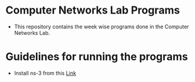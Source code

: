 # Computer Networks Lab Programs
- This repository contains the week wise programs done in the Computer Networks Lab.

# Guidelines for running the programs
- Install ns-3 from this [Link](https://www.nsnam.org/wiki/Installation)
